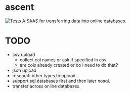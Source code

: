 # ascent
![Tests](https://github.com/Adstefnum/ascent/actions/workflows/tests.yml/badge.svg)
A SAAS for transferring data into online databases.

# TODO 
- csv upload
  - collect col names or ask if specified in csv
  - are cols already created or do I need to do that?
- json upload
- research other types to upload.
- support sql databases first and then later nosql.
- transfer across online databases.

